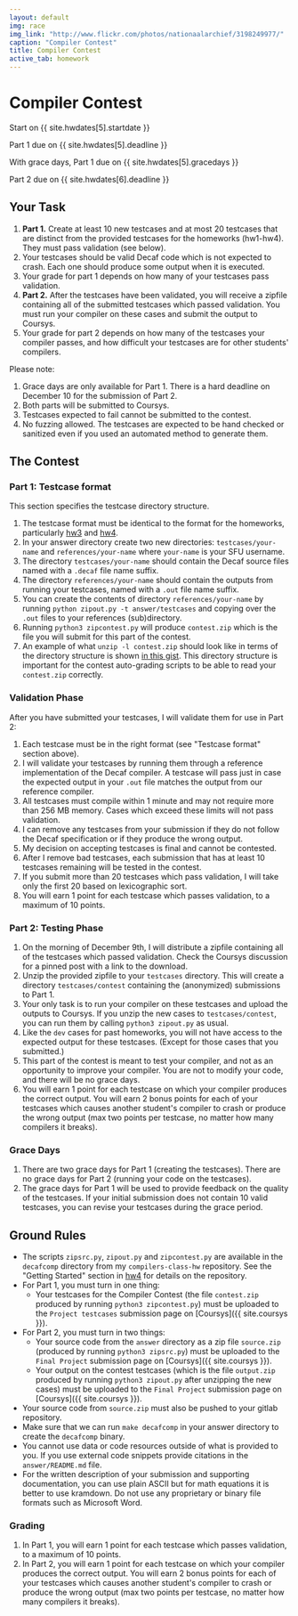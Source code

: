 ```yaml
---
layout: default
img: race
img_link: "http://www.flickr.com/photos/nationaalarchief/3198249977/"
caption: "Compiler Contest"
title: Compiler Contest
active_tab: homework
---
```


# Compiler Contest 

<p class="text-muted">Start on {{ site.hwdates[5].startdate }}</p>
<p class="text-muted">Part 1 due on {{ site.hwdates[5].deadline }}</p>
<p class="text-muted">With grace days, Part 1 due on {{ site.hwdates[5].gracedays }}</p>
<p class="text-muted">Part 2 due on {{ site.hwdates[6].deadline }}</p>

## Your Task

1. **Part 1.** Create at least 10 new testcases and at most 20 testcases that are distinct from the provided testcases for the homeworks (hw1-hw4). They must pass validation (see below).
  1. Your testcases should be valid Decaf code which is not expected to crash. Each one should produce some output when it is executed.
  1. Your grade for part 1 depends on how many of your testcases pass validation.
1. **Part 2.** After the testcases have been validated, you will receive a zipfile containing all of the submitted testcases which passed validation. You must run your compiler on these cases and submit the output to Coursys.
  1. Your grade for part 2 depends on how many of the testcases your compiler passes, and how difficult your testcases are for other students' compilers.

Please note:
1. Grace days are only available for Part 1. There is a hard deadline on December 10 for the submission of Part 2.
1. Both parts will be submitted to Coursys. 
1. Testcases expected to fail cannot be submitted to the contest.
1. No fuzzing allowed. The testcases are expected to be hand checked or sanitized even if you used an automated method to generate them.

## The Contest

### Part 1: Testcase format

This section specifies the testcase directory structure.

1. The testcase format must be identical to the format for the homeworks, particularly [hw3](hw3.html) and [hw4](hw4.html). 
1. In your answer directory create two new directories: `testcases/your-name` and `references/your-name` where `your-name` is your SFU username.
1. The directory `testcases/your-name` should contain the Decaf source files named with a `.decaf` file name suffix.
1. The directory `references/your-name` should contain the outputs from running your testcases, named with a `.out` file name suffix.
1. You can create the contents of directory `references/your-name` by running `python zipout.py -t answer/testcases` and copying over the `.out` files to your references (sub)directory.
1. Running `python3 zipcontest.py` will produce `contest.zip` which is the file you will submit for this part of the contest.
1. An example of what `unzip -l contest.zip` should look like in terms of the directory structure is shown [in this gist](https://gist.github.com/anoopsarkar/a68e0e2249373da4be03dd0498c8bc0b). This directory structure is important for the contest auto-grading scripts to be able to read your `contest.zip` correctly.

### Validation Phase

After you have submitted your testcases, I will validate them for use in Part 2:
1. Each testcase must be in the right format (see "Testcase format" section above).
1. I will validate your testcases by running them through a reference implementation of the Decaf compiler. A testcase will pass just in case the expected output in your `.out` file matches the output from our reference compiler.
  1. All testcases must compile within 1 minute and may not require more than 256 MB memory. Cases which exceed these limits will not pass validation.
1. I can remove any testcases from your submission if they do not follow the Decaf specification or if they produce the wrong output. 
1. My decision on accepting testcases is final and cannot be contested.
1. After I remove bad testcases, each submission that has at least 10 testcases remaining will be tested in the contest.
1. If you submit more than 20 testcases which pass validation, I will take only the first 20 based on lexicographic sort.
1. You will earn 1 point for each testcase which passes validation, to a maximum of 10 points.

### Part 2: Testing Phase

1. On the morning of December 9th, I will distribute a zipfile containing all of the testcases which passed validation. Check the Coursys discussion for a pinned post with a link to the download.
1. Unzip the provided zipfile to your `testcases` directory. This will create a directory `testcases/contest` containing the (anonymized) submissions to Part 1.
1. Your only task is to run your compiler on these testcases and upload the outputs to Coursys. If you unzip the new cases to `testcases/contest`, you can run them by calling `python3 zipout.py` as usual.
1. Like the `dev` cases for past homeworks, you will not have access to the expected output for these testcases. (Except for those cases that you submitted.)
1. This part of the contest is meant to test your compiler, and not as an opportunity to improve your compiler. You are not to modify your code, and there will be no grace days. 
1. You will earn 1 point for each testcase on which your compiler produces the correct output. You will earn 2 bonus points for each of your testcases which causes another student's compiler to crash or produce the wrong output (max two points per testcase, no matter how many compilers it breaks).

### Grace Days

1. There are two grace days for Part 1 (creating the testcases). There are no grace days for Part 2 (running your code on the testcases).
1. The grace days for Part 1 will be used to provide feedback on the quality of the testcases. If your initial submission does not contain 10 valid testcases, you can revise your testcases during the grace period.

## Ground Rules

* The scripts `zipsrc.py`, `zipout.py` and `zipcontest.py` are available in the `decafcomp` directory from my `compilers-class-hw` repository. See the "Getting Started" section in [hw4](hw4.html) for details on the repository.
* For Part 1, you must turn in one thing:
    * Your testcases for the Compiler Contest (the file `contest.zip` produced by running `python3 zipcontest.py`) must be uploaded to the `Project testcases` submission page on [Coursys]({{ site.coursys }}).
* For Part 2, you must turn in two things:
    * Your source code from the `answer` directory as a zip file `source.zip` (produced by running `python3 zipsrc.py`) must be uploaded to the `Final Project` submission page on [Coursys]({{ site.coursys }}).
    * Your output on the contest testcases (which is the file `output.zip` produced by running `python3 zipout.py` after unzipping the new cases) must be uploaded to the `Final Project` submission page on [Coursys]({{ site.coursys }}). 
* Your source code from `source.zip` must also be pushed to your gitlab repository.
* Make sure that we can run `make decafcomp` in your answer directory to create the `decafcomp` binary.
* You cannot use data or code resources outside of what is provided to you. If you use external code snippets provide citations in the `answer/README.md` file.
* For the written description of your submission and supporting documentation, you can use plain ASCII but for math equations it is better to use kramdown. Do not use any proprietary or binary file formats such as Microsoft Word.

### Grading

1. In Part 1, you will earn 1 point for each testcase which passes validation, to a maximum of 10 points.
1. In Part 2, you will earn 1 point for each testcase on which your compiler produces the correct output. You will earn 2 bonus points for each of your testcases which causes another student's compiler to crash or produce the wrong output (max two points per testcase, no matter how many compilers it breaks).
